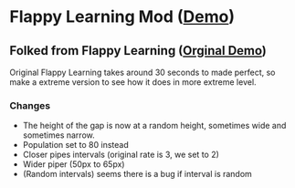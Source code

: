 # Flappy Learning Mod ([Demo](https://pixmuffin.github.io/flappy-learning-mod/))
## Folked from Flappy Learning ([Orginal Demo](http://xviniette.github.io/FlappyLearning/))

Original Flappy Learning takes around 30 seconds to made perfect, so make a extreme version to see how it does in more extreme level.

### Changes
* The height of the gap is now at a random height, sometimes wide and sometimes narrow.
* Population set to 80 instead
* Closer pipes intervals (original rate is 3, we set to 2)
* Wider piper (50px to 65px)
* (Random intervals) seems there is a bug if interval is random

